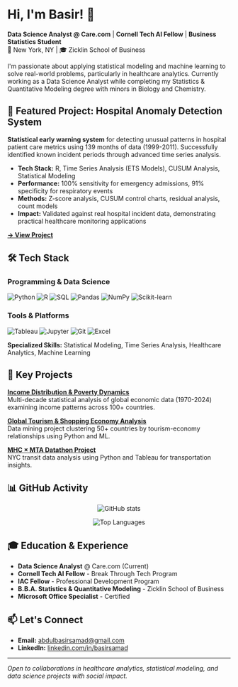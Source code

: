 # Hi, I'm Basir! 👋

**Data Science Analyst @ Care.com** | **Cornell Tech AI Fellow** | **Business Statistics Student**  
📍 New York, NY | 🎓 Zicklin School of Business

I'm passionate about applying statistical modeling and machine learning to solve real-world problems, particularly in healthcare analytics. Currently working as a Data Science Analyst while completing my Statistics & Quantitative Modeling degree with minors in Biology and Chemistry.

## 🎯 Featured Project: Hospital Anomaly Detection System

**Statistical early warning system** for detecting unusual patterns in hospital patient care metrics using 139 months of data (1999-2011). Successfully identified known incident periods through advanced time series analysis.

- **Tech Stack:** R, Time Series Analysis (ETS Models), CUSUM Analysis, Statistical Modeling
- **Performance:** 100% sensitivity for emergency admissions, 91% specificity for respiratory events
- **Methods:** Z-score analysis, CUSUM control charts, residual analysis, count models
- **Impact:** Validated against real hospital incident data, demonstrating practical healthcare monitoring applications

[**→ View Project**](https://github.com/BasirS/biomedical-informatics_project)

## 🛠️ Tech Stack

### Programming & Data Science
![Python](https://img.shields.io/badge/-Python-3776AB?style=flat&logo=python&logoColor=white)
![R](https://img.shields.io/badge/-R-276DC3?style=flat&logo=r&logoColor=white)
![SQL](https://img.shields.io/badge/-SQL-4479A1?style=flat&logo=mysql&logoColor=white)
![Pandas](https://img.shields.io/badge/-Pandas-150458?style=flat&logo=pandas&logoColor=white)
![NumPy](https://img.shields.io/badge/-NumPy-013243?style=flat&logo=numpy&logoColor=white)
![Scikit-learn](https://img.shields.io/badge/-Scikit--Learn-F7931E?style=flat&logo=scikit-learn&logoColor=white)

### Tools & Platforms
![Tableau](https://img.shields.io/badge/-Tableau-E97627?style=flat&logo=tableau&logoColor=white)
![Jupyter](https://img.shields.io/badge/-Jupyter-F37626?style=flat&logo=jupyter&logoColor=white)
![Git](https://img.shields.io/badge/-Git-F05032?style=flat&logo=git&logoColor=white)
![Excel](https://img.shields.io/badge/-Excel-217346?style=flat&logo=microsoft-excel&logoColor=white)

**Specialized Skills:** Statistical Modeling, Time Series Analysis, Healthcare Analytics, Machine Learning

## 🚀 Key Projects

**[Income Distribution & Poverty Dynamics](https://github.com/BasirS/income-distribution-poverty-dynamics)**  
Multi-decade statistical analysis of global economic data (1970-2024) examining income patterns across 100+ countries.

**[Global Tourism & Shopping Economy Analysis](https://github.com/BasirS/tourism-mining_project)**  
Data mining project clustering 50+ countries by tourism-economy relationships using Python and ML.

**[MHC × MTA Datathon Project](https://github.com/BasirS/mhcXmta-datathon_project)**  
NYC transit data analysis using Python and Tableau for transportation insights.

## 📊 GitHub Activity

<div align="center">

![GitHub stats](https://github-readme-stats.vercel.app/api?username=BasirS&show_icons=true&theme=default&hide_border=true)

![Top Languages](https://github-readme-stats.vercel.app/api/top-langs/?username=BasirS&layout=compact&theme=default&hide_border=true)

</div>

## 🎓 Education & Experience

- **Data Science Analyst** @ Care.com (Current)
- **Cornell Tech AI Fellow** - Break Through Tech Program
- **IAC Fellow** - Professional Development Program
- **B.B.A. Statistics & Quantitative Modeling** - Zicklin School of Business
- **Microsoft Office Specialist** - Certified

## 📫 Let's Connect

- **Email:** [abdulbasirsamad@gmail.com](mailto:abdulbasirsamad@gmail.com)
- **LinkedIn:** [linkedin.com/in/basirsamad](https://linkedin.com/in/basirsamad)

---

*Open to collaborations in healthcare analytics, statistical modeling, and data science projects with social impact.*
